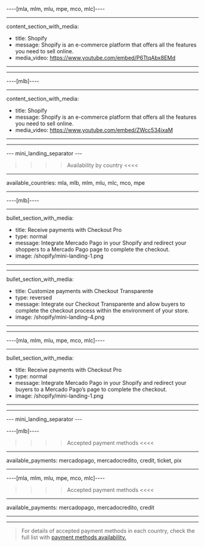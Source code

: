 ----[mla, mlm, mlu, mpe, mco, mlc]----

---
content_section_with_media: 
 - title: Shopify
 - message: Shopify is an e-commerce platform that offers all the features you need to sell online.
 - media_video: https://www.youtube.com/embed/P6TtqAbx8EMd
---

------------

----[mlb]----

---
content_section_with_media: 
 - title: Shopify
 - message: Shopify is an e-commerce platform that offers all the features you need to sell online.
 - media_video: https://www.youtube.com/embed/ZWcc534ixaM
---

------------


--- mini_landing_separator ---

>>>> Availability by country <<<<
---
available_countries: mla, mlb, mlm, mlu, mlc, mco, mpe

---

----[mlb]----

---
bullet_section_with_media: 
 - title: Receive payments with Checkout Pro
 - type: normal
 - message: Integrate Mercado Pago in your Shopify and redirect your shoppers to a Mercado Pago page to complete the checkout.
 - image: /shopify/mini-landing-1.png
---

---
bullet_section_with_media: 
 - title: Customize payments with Checkout Transparente
 - type: reversed
 - message: Integrate our Checkout Transparente and allow buyers to complete the checkout process within the environment of your store.
 - image: /shopify/mini-landing-4.png
---

------------

----[mla, mlm, mlu, mpe, mco, mlc]----

---
bullet_section_with_media: 
 - title: Receive payments with Checkout Pro
 - type: normal
 - message: Integrate Mercado Pago in your Shopify and redirect your buyers to a Mercado Pago’s page to complete the checkout.
 - image: /shopify/mini-landing-1.png
---

------------

--- mini_landing_separator ---

----[mlb]----

>>>> Accepted payment methods <<<<
---
available_payments: mercadopago, mercadocredito, credit, ticket, pix

------------

----[mla, mlm, mlu, mpe, mco, mlc]----

>>>> Accepted payment methods <<<<
---
available_payments: mercadopago, mercadocredito, credit

------------

---

> For details of accepted payment methods in each country, check the full list with [payment methods availability.](/developers/en/docs/sales-processing/payment-methods)